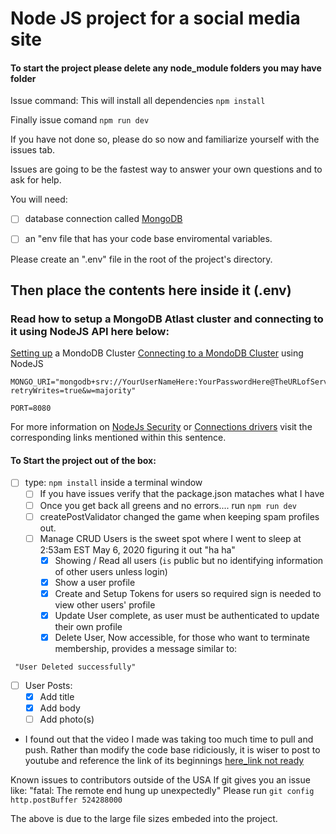 # Node JS project for a social media site

#### To start the project please delete any node_module folders you may have folder

Issue command: This will install all dependencies 
`npm install`

Finally issue comand 
`npm run dev`

If you have not done so, please do so now and familiarize yourself with the issues tab.

Issues are going to be the fastest way to answer your own questions and to ask for help.  
 
 
You will need:  
- [ ] database connection called [MongoDB](https://www.mongodb.com/cloud/atlas) 
- [ ] an "env file that has your code base enviromental variables.  


Please create an ".env" file in the root of the project's directory.




## Then place the contents here inside it (.env)
### Read how to setup a MongoDB  Atlast cluster and connecting to it using NodeJS API here below:
[Setting up](https://docs.atlas.mongodb.com/tutorial/create-new-cluster/) a MondoDB Cluster
[Connecting to a MondoDB Cluster](https://docs.atlas.mongodb.com/driver-connection/) using NodeJS

```
MONGO_URI="mongodb+srv://YourUserNameHere:YourPasswordHere@TheURLofServer/test?retryWrites=true&w=majority"

PORT=8080
```

For more information on [NodeJs Security](https://docs.mongodb.com/manual/core/security-scram/) or [Connections drivers](https://docs.mongodb.com/drivers/node) visit the corresponding links mentioned within this sentence.


#### To Start the project out of the box:
- [ ] type: `npm install` inside a terminal window
    - [ ] If you have issues verify that the package.json mataches what I have
    - [ ] Once you get back all greens and no errors.... run `npm run dev`
    - [ ] createPostValidator changed the game when keeping spam profiles out.
    - [ ] Manage CRUD Users is the sweet spot where I went to sleep at 2:53am EST May 6, 2020 figuring it out "ha ha"
      - [x] Showing / Read all users  (`is` public but no identifying information of other users unless login)  
      - [x] Show a user profile
      - [x] Create and Setup Tokens for users so required sign is needed to view other users' profile
      - [x] Update User complete, as user must be authenticated to update their own profile
      - [x] Delete User, Now accessible, for those who want to terminate membership, provides a message similar to:
```
 "User Deleted successfully"
```
- [ ] User Posts:
    - [x] Add title
    - [x] Add body 
    - [ ] Add photo(s)

* I found out that the video I made was taking too much time to pull and push.  Rather than modify the code base ridiciously, it is wiser to post to youtube and reference the link of its beginnings [here_link not ready]()


Known issues to contributors outside of the USA
If git gives you an issue like:
"fatal: The remote end hung up unexpectedly"
Please run `git config http.postBuffer 524288000`

The above is due to the large file sizes embeded into the project.